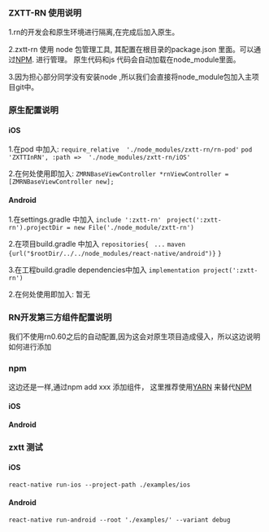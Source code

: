 ### ZXTT-RN 使用说明

1.rn的开发会和原生环境进行隔离,在完成后加入原生。

2.zxtt-rn 使用 node 包管理工具, 其配置在根目录的package.json 里面。可以通过[NPM](https://docs.npmjs.com/). 进行管理。 原生代码和js 代码会自动加载在node_module里面。

3.因为担心部分同学没有安装node ,所以我们会直接将node_module包加入主项目git中。


### 原生配置说明
#### iOS

1.在pod 中加入:
`require_relative  './node_modules/zxtt-rn/rn-pod'`
`pod 'ZXTTInRN', :path =>  './node_modules/zxtt-rn/iOS'`

2.在何处使用即加入:
`ZMRNBaseViewController *rnViewController = [ZMRNBaseViewController new];`

#### Android

1.在settings.gradle 中加入
`include ':zxtt-rn' `
`project(':zxtt-rn').projectDir = new File('./node_module/zxtt-rn')`

2.在项目build.gradle 中加入
`repositories{`
       ` ...`
      `maven {url("$rootDir/../../node_modules/react-native/android")}`
    `}`

3.在工程build.gradle dependencies中加入
`implementation project(':zxtt-rn')`

2.在何处使用即加入:
暂无

### RN开发第三方组件配置说明
我们不使用rn0.60之后的自动配置,因为这会对原生项目造成侵入，所以这边说明如何进行添加
### npm
这边还是一样,通过npm add xxx 添加组件， 这里推荐使用[YARN](https://www.baidu.com/link?url=OZPDrLVCg4dnBsO1aTf_w8z-smPA3r6LG_SWU2BR5wLmH1kRg10P5_RYcd7qFZ72&wd=&eqid=e8bd0a2700d3f4c0000000065da14cb0) 来替代[NPM](https://docs.npmjs.com/)

#### iOS

#### Android



### zxtt 测试
#### iOS
`react-native run-ios --project-path ./examples/ios`

#### Android

`react-native run-android --root './examples/' --variant debug`